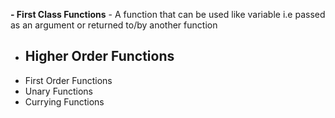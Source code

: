 **- First Class Functions**
	- A function that can be used like variable i.e passed as an argument or returned to/by another function 
- Higher Order Functions
	- 
- First Order Functions
- Unary Functions
- Currying Functions